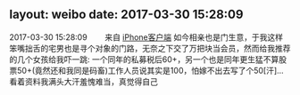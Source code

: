 layout: weibo
date: 2017-03-30 15:28:09
---
<meta name="referrer" content="no-referrer" />

2017-03-30 15:28:09  &nbsp;&nbsp;&nbsp;&nbsp;&nbsp;&nbsp; 来自 <a href="http://app.weibo.com/t/feed/9ksdit" rel="nofollow">iPhone客户端</a>
如今相亲也是门生意，于我这样笨嘴拙舌的宅男也是寻个对象的门路，无奈之下交了万把块当会员，然而给我推荐的几个女孩给我吓一跳: 一个同年的私募税后60+，另一个也是同年更生猛不算股票50+(竟然还和我同是码畜)工作人员说其实是100，怕嫁不出去写了个50[汗]…看着资料我满头大汗羞愧难当，真觉得自己 ​​​

